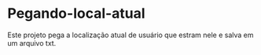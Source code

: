 # Pegando-local-atual
Este projeto pega a localização atual de usuário que estram nele e salva em um arquivo txt.
